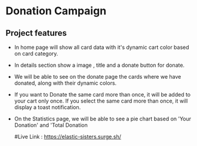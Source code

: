 
# Donation Campaign





## Project features

- In home page will show all card data with it's dynamic cart color based on card category. 
- In details section show a image , title and a donate button for donate.
- We will be able to see on the donate page the cards where we have donated, along with their dynamic colors.
- If you want to Donate the same card more than once, it will be added to your cart only once. If you select the same card more than once, it will display a toast notification.

- On the Statistics page, we will be able to see a pie chart based on 'Your Donation' and 'Total Donation

  #Live Link : https://elastic-sisters.surge.sh/






